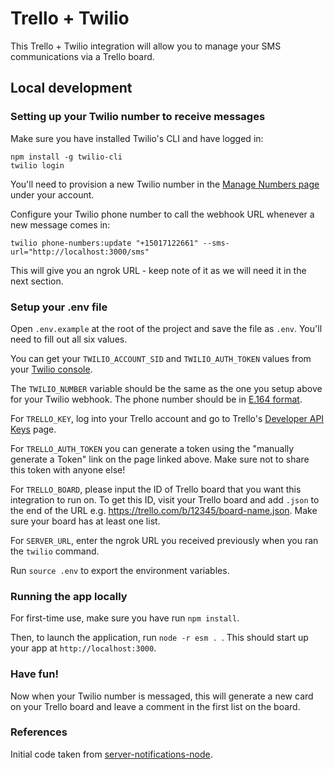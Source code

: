 # Trello + Twilio
This Trello + Twilio integration will allow you to manage your SMS communications via a Trello board.

## Local development
### Setting up your Twilio number to receive messages
Make sure you have installed Twilio's CLI and have logged in:
```
npm install -g twilio-cli
twilio login
```

You'll need to provision a new Twilio number in the [Manage Numbers page](https://www.twilio.com/user/account/phone-numbers/incoming) under your account.

Configure your Twilio phone number to call the webhook URL whenever a new message comes in:
```
twilio phone-numbers:update "+15017122661" --sms-url="http://localhost:3000/sms"
```

This will give you an ngrok URL - keep note of it as we will need it in the next section.

### Setup your .env file

Open `.env.example` at the root of the project and save the file as `.env`. You'll need to fill out all six values.

You can get your `TWILIO_ACCOUNT_SID` and `TWILIO_AUTH_TOKEN` values from your [Twilio console](https://www.twilio.com/console).

The `TWILIO_NUMBER` variable should be the same as the one you setup above for your Twilio webhook. The phone number should be in [E.164 format](https://support.twilio.com/hc/en-us/articles/223183008-Formatting-International-Phone-Numbers).

For `TRELLO_KEY`, log into your Trello account and go to Trello's [Developer API Keys](https://trello.com/app-key/) page.

For `TRELLO_AUTH_TOKEN` you can generate a token using the "manually generate a Token" link on the page linked above. Make sure not to share this token with anyone else!

For `TRELLO_BOARD`, please input the ID of Trello board that you want this integration to run on. To get this ID, visit your Trello board and add `.json` to the end of the URL e.g. https://trello.com/b/12345/board-name.json. Make sure your board has at least one list.

For `SERVER_URL`, enter the ngrok URL you received previously when you ran the `twilio` command.

Run `source .env` to export the environment variables.

### Running the app locally

For first-time use, make sure you have run `npm install`. 

Then, to launch the application, run `node -r esm . `. This should start up your app at `http://localhost:3000`.

### Have fun!
Now when your Twilio number is messaged, this will generate a new card on your Trello board and leave a comment in the first list on the board.

### References
Initial code taken from [server-notifications-node](https://github.com/TwilioDevEd/server-notifications-node).